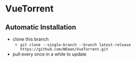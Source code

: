# VueTorrent

## Automatic Installation

- clone this branch
  - `git clone --single-branch --branch latest-release https://github.com/WDaan/VueTorrent.git`
- pull every once in a while to update
